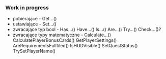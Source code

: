 ### Work in progress

- pobierające - Get…()
- ustawiające - Set…()
- zwracające typ bool - Has…() Have…() Is…() Are…() Try…() Check…()?
- zwracające typy matematyczne - Calculate…()
  CalculatePlayerBonusCards()
  GetPlayerSettings()
  AreRequirementsFullfiled()
  IsHUDVisible()
  SetQuestStatus() TrySetPlayerName()